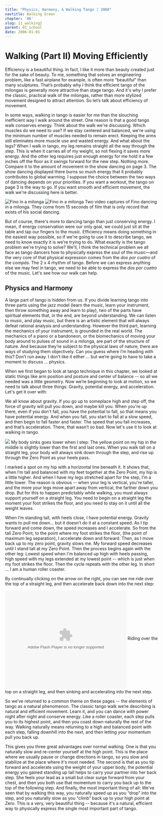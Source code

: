 ```yaml
---
title: "Physics, Harmony, & Walking Tango | 2008"
navtitle: Walking Green
chapter: '06'
slug: 11_walking2
parent: 01_school
date: 2006-01-01
---
```


# Walking (Part II) Moving Efficiently

Efficiency is a beautiful thing. In fact, I like it more than beauty created just for the sake of beauty. To me, something that solves an engineering problem, like a fast airplane for example, is often more “beautiful” than many sculptures. That’s probably why I think the efficient tango of the milongas is generally more attractive than stage tango. And it's why I prefer the classic, practical walk of the milongas, rather than more stylized movement designed to attract attention. So let’s talk about efficiency of movement.

In some ways, walking in tango is easier for me than the slouching inefficient way I walk around the street. One reason is that a good tango walk conserves energy. Think about the walk we're discussing. Which muscles do we need to use? If we stay centered and balanced, we're using the minimum number of muscles needed to remain erect. Keeping the arms still eliminates more muscle use and wasted energy. And what about the legs? When I walk in tango, my leg remains straight all the way through the step. This is when it carries all of my weight, so not flexing it saves more energy. And the other leg requires just enough energy for me hold it a few inches off the floor as it swings forward for the new step. Nothing more. Compare it to the amount of movement in the show dancing on page 3. The show dancing displayed there burns so much energy that it probably contributes to global warming. I suppose the choice between the two ways of dancing depends on your priorities. If you want a workout, the tango on page 3 is the way to go. If you want smooth and efficient movement, the walk we're discussing here is better.

![Fino in a milonga](/6_pics/photos/fino2.jpg)
![Fino in a milonga](/6_pics/photos/fino4.jpg)
Two video captures of Fino dancing in a milonga. They come from
15 seconds of film that is only record that exists of his social dancing.

But of course, there's more to dancing tango than just conserving energy. I mean, if energy conservation were our only goal, we could just sit at the table and tap our fingers to the music. Efficiency means doing something in the easiest way possible, so if we're going to use it to describe tango, we need to know exactly it is we're trying to do. What exactly is the tango problem we're trying to solve? We'll, I think the technical problem we all face as tango dancers how to physically express the soul of the music—and the very core of that physical expression comes from the _dos por cuatro_ of the _compás_. The 2 x 4 rhythm of tango. Before we can express anything else we may feel in tango, we need to be able to express the _dos por cuatro_ of the music. Let's see how our walk can help.

## Physics and Harmony

A large part of tango is hidden from us. If you divide learning tango into three parts using the jazz model (learn the music, learn your instrument, then throw something away and learn to play), two of the parts have spiritual elements that, in the end, are beyond understanding. We can listen to music, and play music, but there is an artistic element that will always defeat rational analysis and understanding. However the third part, learning the mechanics of your instrument, is grounded in the real world. The mechanics of a piano or a bandoneon, or the biomechanics of moving your body around to pulses of sound in a milonga, are part of the structure of nature. And because they’re subject to the physical laws of nature, there are ways of studying them objectively. Can you guess where I’m heading with this? Don’t run away. I don’t like it either ... but we’re going to have to take a moment to discuss ... physics.

When we first began to look at tango technique in this chapter, we looked at static things like arm position and posture and center of balance -- so all we needed was a little geometry. Now we’re beginning to look at motion, so we need to talk about three things: Gravity, potential energy, and acceleration. Let's get it over with:

We all know about gravity. If you go up to someplace high and step off, the force of gravity will pull you down, and maybe kill you. When you're up there, even if you don't fall, you have the potential to fall, so that means you have potential energy. And when you fall, you start to fall at a slow speed, and then begin to fall faster and faster. The speed that you fall increases, and that’s acceleration. There, that wasn’t so bad. Now let's use it to look at walking in tango.

![](/6_pics/photos/StepMontageBkt.jpg)
My body sinks goes lower when I step: The yellow point on my hip in the middle is slightly lower
than the first and last ones. When you walk tall on a straight leg, your body will always
sink down through the step, and rise up through the Zero Point as your heels pass.

I marked a spot on my hip with a horizontal line beneath it. It shows that, when I’m tall and balanced with my feet together at the Zero Point, my hip is a little higher. And when I have my legs stretched apart for the step, I’m a little lower. The reason is obvious -- when your leg is vertical, you're taller, and the more your legs move apart away from vertical, the farther down you drop. But for this to happen predictably while walking, you must always support yourself on a straight leg. You need to begin on a straight leg the moment your foot strikes the floor, and you need to stay on it until all the weight leaves.

When I’m standing tall, with heels close, I have potential energy. Gravity wants to pull me down… but it doesn’t do it at a constant speed. As I tip forward and come down, the speed increases and I accelerate. So from the tall Zero Point, to the point where my foot strikes the floor, (the point of maximum leg separation), I accelerate down and forward. Then, as I move back up to my zero point, gravity slows me. My forward speed decreases until I stand tall at my Zero Point. Then the process begins again with the other leg: Lowest speed when I'm balanced up high with heels passing, high speed with my legs extended at my lowest point -- which is just when my foot strikes the floor. Then the cycle repeats with the other leg.  In short ... I am a human roller coaster.

By continually clicking on the arrow on the right, you can see me ride over the top of a straight leg, and then accelerate back down into the next step:

<embed src="6_pics/photos/ImgagViewer2/Step Over.swf" width="400" height="325" align="middle" quality="high" flashvars="flashlet={imageLinkTarget:'_blank',captionFont:'Verdana',titleFont:'Verdana',showControls:true,frameShow:false,slideDelay:5,captionSize:10,captionColor:#333333,titleSize:10,transitionsType:'Photo',titleColor:#333333,slideAutoPlay:false,imageURLs:['6_pics/photos/ImgagViewer2/1.jpg','6_pics/photos/ImgagViewer2/2.jpg','6_pics/photos/ImgagViewer2/3.jpg','6_pics/photos/ImgagViewer2/4.jpg','6_pics/photos/ImgagViewer2/5.jpg','6_pics/photos/ImgagViewer2/6.jpg','6_pics/photos/ImgagViewer2/7.jpg','6_pics/photos/ImgagViewer2/8.jpg','6_pics/photos/ImgagViewer2/9.jpg','6_pics/photos/ImgagViewer2/10.jpg','6_pics/photos/ImgagViewer2/11.jpg','6_pics/photos/ImgagViewer2/12.jpg','6_pics/photos/ImgagViewer2/13.jpg','6_pics/photos/ImgagViewer2/14.jpg','6_pics/photos/ImgagViewer2/15.jpg'],slideLoop:false,frameThickness:2,imageLinks:['http://macromedia.com/','http://macromedia.com/','http://macromedia.com/'],frameColor:#333333,bgColor:#E6E4CD,imageCaptions:[]}" pluginspage="http://www.macromedia.com/shockwave/download/index.cgi?P1_Prod_Version=ShockwaveFlash" type="application/x-shockwave-flash"> </embed>
        </object>
Riding over the top on a straight leg, and
then sinking and accelerating into the next step.

So we’ve returned to a common theme on these pages -- the elements of tango as a natural phenomenon. The classic tango walk we’re describing is natural and efficient movement. Learn it, and you can dance with power night after night and conserve energy. Like a roller coaster, each step pulls you to its highest point, and then you coast down naturally the rest of the way. Walking naturally means returning to a high and balanced point with each step, falling downhill into the next, and then letting your momentum pull you back up.

This gives you three great advantages over normal walking. One is that you naturally slow and re-center yourself at the high point. This is the place where we usually pause or change directions in tango, so you slow and stabilize at the place where it's most needed. The second is that as you tip forward and accelerate using the weight of your upper body, the potential energy you gained standing up tall helps to carry your partner into her back step. She feels your lead as a small but clear surge forward from your chest, and then you both use that momentum to carry you back up to the top of the following step. And finally, the most important thing of all:  We’ve seen that by walking this way, you naturally speed up as you “drop” into the step, and you naturally slow as you “climb” back up to your high point at Zero. This is a very, very beautiful thing -- because it's a natural, efficient way to physically express the single most important part of tango.
